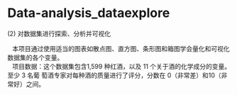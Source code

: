 # Data-analysis_dataexplore
(2) 对数据集进行探索、分析并可视化


&ensp; 本项目通过使用适当的图表如散点图、直方图、条形图和箱图学会量化和可视化数据集的各个变量。  
&ensp; 项目数据：这个数据集包含1,599 种红酒，以及 11 个关于酒的化学成分的变量。⾄少 3 名葡
  萄酒专家对每种酒的质量进⾏了评分，分数在 0（⾮常差）和10（⾮常好）之间。
